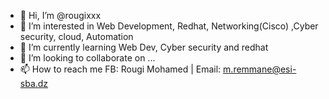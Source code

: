 - 👋 Hi, I’m @rougixxx
- 👀 I’m interested in Web Development, Redhat, Networking(Cisco) ,Cyber security, cloud, Automation
- 🌱 I’m currently learning Web Dev, Cyber security and redhat
- 💞️ I’m looking to collaborate on ...
- 📫 How to reach me FB: Rougi Mohamed | Email: m.remmane@esi-sba.dz 


<!---
rougixxx/rougixxx is a ✨ special ✨ repository because its `README.md` (this file) appears on your GitHub profile.
You can click the Preview link to take a look at your changes.
--->
